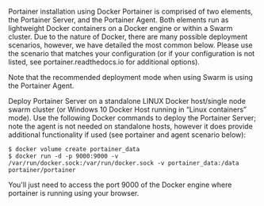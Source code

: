 Portainer installation using Docker
Portainer is comprised of two elements, the Portainer Server, and the Portainer Agent. Both elements run as lightweight Docker containers on a Docker engine or within a Swarm cluster. Due to the nature of Docker, there are many possible deployment scenarios, however, we have detailed the most common below. Please use the scenario that matches your configuration (or if your configuration is not listed, see portainer.readthedocs.io for additional options).

Note that the recommended deployment mode when using Swarm is using the Portainer Agent.

Deploy Portainer Server on a standalone LINUX Docker host/single node swarm cluster (or Windows 10 Docker Host running in “Linux containers” mode).
Use the following Docker commands to deploy the Portainer Server; note the agent is not needed on standalone hosts, however it does provide additional functionality if used (see portainer and agent scenario below):

```
$ docker volume create portainer_data
$ docker run -d -p 9000:9000 -v /var/run/docker.sock:/var/run/docker.sock -v portainer_data:/data portainer/portainer
```

You'll just need to access the port 9000 of the Docker engine where portainer is running using your browser.